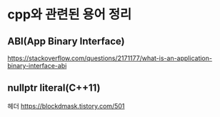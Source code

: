 # cpp와 관련된 용어 정리

## ABI(App Binary Interface)
https://stackoverflow.com/questions/2171177/what-is-an-application-binary-interface-abi

## nullptr literal(C++11)
<cstddef> 헤더
https://blockdmask.tistory.com/501
